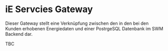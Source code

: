 # iE Servcies Gateway

Dieser Gateway stellt eine Verknüpfung zwischen den in den bei den Kunden erhobenen Energiedaten und einer PostrgeSQL Datenbank im SWM Backend dar.

TBC 


